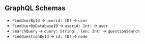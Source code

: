## GraphQL Schemas

- `FindUserById` -> `userid: ID!` -> `user`
- `FindUserByDatabaseID` -> `userid: Int!` -> `user`
- `SearchQuery` -> `query: String!, len: Int!` -> `questionSearch`
- `FindQuestionById` -> `id: ID!` -> `node`